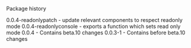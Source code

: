 Package history

0.0.4-readonlypatch - update relevant components to respect readonly mode
0.0.4-readonlyconsole - exports a function which sets read only mode
0.0.4 - Contains beta.10 changes
0.0.3-1 - Contains before beta.10 changes
